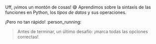 Uff, ¡vimos un montón de cosas! :sweat_smile: Aprendimos sobre la sintaxis de las funciones en Python, los _tipos de datos_ y sus operaciones. 

¡Pero no tan rápido! :person_running:

> Antes de terminar, un último desafío: ¡marca todas las opciones correctas!
